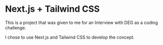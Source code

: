 # Next.js + Tailwind CSS

This is a project that was given to me for an Interview with DEG as a coding challenge.

I chose to use Next.js and Tailwind CSS to develop the concept.